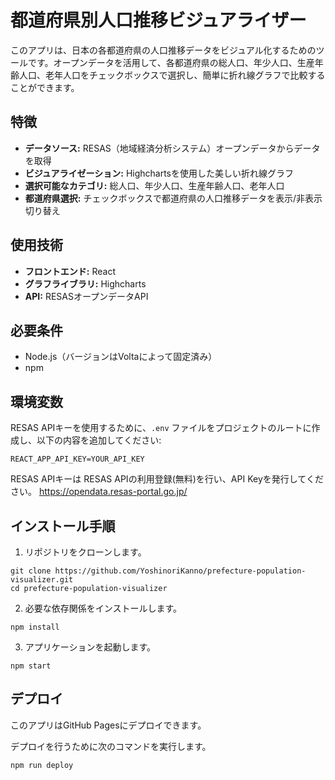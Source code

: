 # 都道府県別人口推移ビジュアライザー

このアプリは、日本の各都道府県の人口推移データをビジュアル化するためのツールです。オープンデータを活用して、各都道府県の総人口、年少人口、生産年齢人口、老年人口をチェックボックスで選択し、簡単に折れ線グラフで比較することができます。

## 特徴

- **データソース:** RESAS（地域経済分析システム）オープンデータからデータを取得
- **ビジュアライゼーション:** Highchartsを使用した美しい折れ線グラフ
- **選択可能なカテゴリ:** 総人口、年少人口、生産年齢人口、老年人口
- **都道府県選択:** チェックボックスで都道府県の人口推移データを表示/非表示切り替え

## 使用技術

- **フロントエンド:** React
- **グラフライブラリ:** Highcharts
- **API:** RESASオープンデータAPI

## 必要条件

- Node.js（バージョンはVoltaによって固定済み）
- npm

## 環境変数

RESAS APIキーを使用するために、`.env` ファイルをプロジェクトのルートに作成し、以下の内容を追加してください:

```plaintext
REACT_APP_API_KEY=YOUR_API_KEY
```

RESAS APIキーは RESAS APIの利用登録(無料)を行い、API Keyを発行してください。 https://opendata.resas-portal.go.jp/

## インストール手順

1. リポジトリをクローンします。

```
git clone https://github.com/YoshinoriKanno/prefecture-population-visualizer.git
cd prefecture-population-visualizer
```

2. 必要な依存関係をインストールします。

```
npm install
```

3. アプリケーションを起動します。

```
npm start
```

## デプロイ

このアプリはGitHub Pagesにデプロイできます。

デプロイを行うために次のコマンドを実行します。

```
npm run deploy
```
